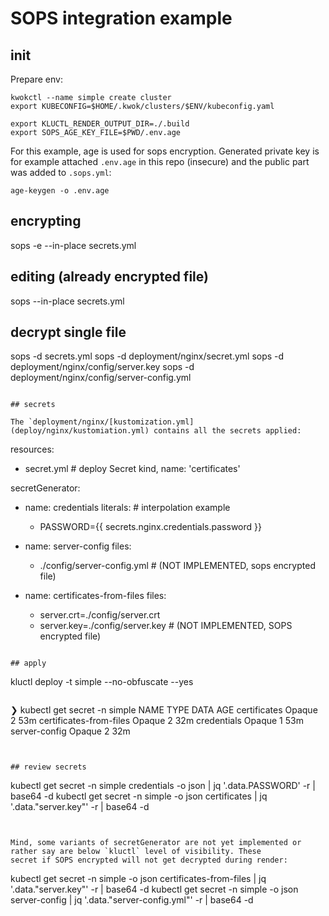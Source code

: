 
# SOPS integration example

## init

Prepare env:
```
kwokctl --name simple create cluster
export KUBECONFIG=$HOME/.kwok/clusters/$ENV/kubeconfig.yaml

export KLUCTL_RENDER_OUTPUT_DIR=./.build
export SOPS_AGE_KEY_FILE=$PWD/.env.age
```

For this example, age is used for sops encryption. 
Generated private key is for example attached `.env.age` in this repo (insecure) and the public part was added to `.sops.yml`:
```
age-keygen -o .env.age
```

## encrypting
sops -e --in-place secrets.yml

## editing (already encrypted file)
sops --in-place secrets.yml

## decrypt single file
sops -d secrets.yml
sops -d deployment/nginx/secret.yml
sops -d deployment/nginx/config/server.key
sops -d deployment/nginx/config/server-config.yml
```

## secrets

The `deployment/nginx/[kustomization.yml](deploy/nginx/kustomiation.yml) contains all the secrets applied:

```
resources:
  - secret.yml                                  # deploy Secret kind, name: 'certificates'

secretGenerator:
  - name: credentials
    literals:                                     # interpolation example
      - PASSWORD={{ secrets.nginx.credentials.password }}

  - name: server-config
    files:
      - ./config/server-config.yml                # (NOT IMPLEMENTED, sops encrypted file)
  - name: certificates-from-files
    files:
      - server.crt=./config/server.crt
      - server.key=./config/server.key            # (NOT IMPLEMENTED, SOPS encrypted file)

```

## apply
```
kluctl deploy -t simple --no-obfuscate --yes
```

```
❯ kubectl get secret -n simple
NAME                      TYPE     DATA   AGE
certificates              Opaque   2      53m
certificates-from-files   Opaque   2      32m
credentials               Opaque   1      53m
server-config             Opaque   2      32m
```


## review secrets
```
kubectl get secret -n simple credentials -o json | jq '.data.PASSWORD' -r | base64 -d
kubectl get secret -n simple -o json certificates | jq '.data."server.key"' -r | base64 -d
```


Mind, some variants of secretGenerator are not yet implemented or rather say are below `kluctl` level of visibility. These
secret if SOPS encrypted will not get decrypted during render:
```
kubectl get secret -n simple -o json certificates-from-files | jq '.data."server.key"' -r | base64 -d
kubectl get secret -n simple -o json server-config           | jq '.data."server-config.yml"' -r | base64 -d

```

